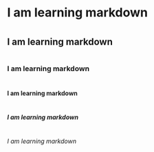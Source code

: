 # <h1> I am learning markdown
# <h2> I am learning markdown
# <h3> I am learning markdown
# <h4> I am learning markdown
# <h5> I am learning markdown
# <h6> I am learning markdown
